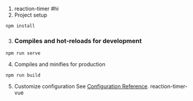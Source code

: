 1. reaction-timer
  #hi
2. Project setup
```
npm install
```

3. ### Compiles and hot-reloads for development
```
npm run serve
```

4. Compiles and minifies for production
```
npm run build
```

5. Customize configuration
See [Configuration Reference](https://cli.vuejs.org/config/).
   r e a c t i o n - t i m e r - v u e 
 
 
